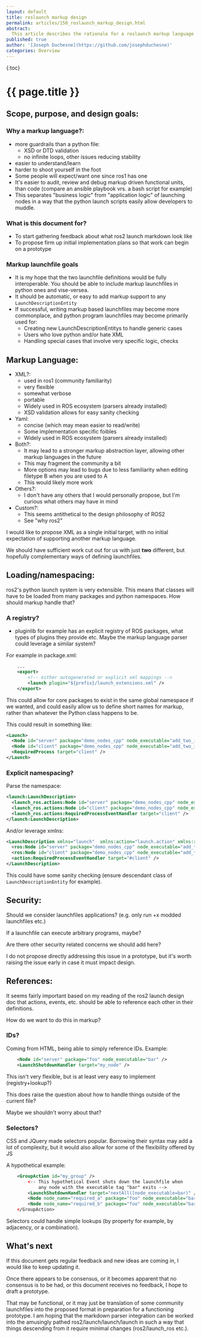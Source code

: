 ```yaml
---
layout: default
title: roslaunch markup design
permalink: articles/150_roslaunch_markup_design.html
abstract:
  This article describes the rationale for a roslaunch markup language
published: true
author: '[Joseph Duchesne](https://github.com/josephduchesne)'
categories: Overview
---
```


{:toc}

# {{ page.title }}

## Scope, purpose, and design goals:

### Why a markup language?:

- more guardrails than a python file:
    - XSD or DTD validation
    - no infinite loops, other issues reducing stability
- easier to understand/learn
- harder to shoot yourself in the foot
- Some people will expect/want one since ros1 has one
- It's easier to audit, review and debug markup driven functional units, than code (compare an ansible playbook vrs. a bash script for example)
- This separates "business logic" from "application logic" of launching nodes in a way that the python launch scripts easily allow developers to muddle.

### What is this document for?
- To start gathering feedback about what ros2 launch markdown look like
- To propose firm up initial implementation plans so that work can begin on a prototype

### Markup launchfile goals
- It is my hope that the two launchfile definitions would be fully interoperable. You should be able to include markup launchfiles in python ones and vise-versea.
- It should be automatic, or easy to add markup support to any `LaunchDescriptionEntity`
- If successful, writing markup based launchfiles may become more commonplace, and python program launchfiles may become primarily used for:
    - Creating new LaunchDescriptionEntitys to handle generic cases
    - Users who love python and/or hate XML
    - Handling special cases that involve very specific logic, checks

## Markup Language:
- XML?:
    - used in ros1 (community familiarity)
    - very flexible
    - somewhat verbose
    - portable 
    - Widely used in ROS ecosystem (parsers already installed)
    - XSD validation allows for easy sanity checking
- Yaml:
    - concise (which may mean easier to read/write)
    - Some implementation specific foibles
    - Widely used in ROS ecosystem (parsers already installed)
- Both?:
    - It may lead to a stronger markup abstraction layer, allowing other markup languages in the future 
    - This may fragment the community a bit
    - More options may lead to bugs due to less familiarity when editing filetype B when you are used to A
    - This would likely more work
- Others?:
    - I don't have any others that I would personally propose, but I'm curious what others may have in mind
- Custom?:
    - This seems antithetical to the design philosophy of ROS2
    - See "why ros2" 

I would like to propose XML as a single initial target, with no initial expectation of supporting another markup language.

We should have sufficient work cut out for us with just **two** different, but hopefully complementary ways of defining launchfiles.

## Loading/namespacing:
ros2's python launch system is very extensible.
This means that classes will have to be loaded from many packages and python namespaces. How should markup handle that?

### A registry?
- pluginlib for example has an explicit registry of ROS packages, what types of plugins they provide etc. Maybe the markup language parser could leverage a similar system?

For example in package.xml:
```xml
    ...
    <export>
        <!-- either autogenerated or explicit xml mappings -->
        <launch plugin="${prefix}/launch_extensions.xml" />
    </export>
```

This could allow for core packages to exist in the same global namespace if we wanted, and could easily allow us to define short names for markup, rather than whatever the Python class happens to be. 

This could result in something like:
```xml
<Launch>
  <Node id="server" package="demo_nodes_cpp" node_executable="add_two_ints_server" output="screen" />
  <Node id="client" package="demo_nodes_cpp" node_executable="add_two_ints_client" output="screen" />
  <RequiredProcess target="client" />
</Launch>
```

### Explicit namespacing?

Parse the namespace:

```xml
<launch:LaunchDescription>
  <launch_ros.actions:Node id="server" package="demo_nodes_cpp" node_executable="add_two_ints_server" output="screen" />
  <launch_ros.actions:Node id="client" package="demo_nodes_cpp" node_executable="add_two_ints_client" output="screen" />
  <launch_ros.actions:RequiredProcessEventHandler target="client" />
</launch:LaunchDescription>
```

And/or leverage xmlns:

```xml
<LaunchDescription xmlns="launch"  xmlns:action="launch.action" xmlns:ros="launch_ros.action">
  <ros:Node id="server" package="demo_nodes_cpp" node_executable="add_two_ints_server" output="screen" />
  <ros:Node id="client" package="demo_nodes_cpp" node_executable="add_two_ints_client" output="screen" />
  <action:RequiredProcessEventHandler target="#client" />
</LaunchDescription>
```

This could have some sanity checking (ensure descendant class of `LaunchDescriptionEntity` for example).


## Security:
Should we consider launchfiles applications? (e.g. only run +x modded launchfiles etc.)

If a launchfile can execute arbitrary programs, maybe?

Are there other security related concerns we should add here?

I do not propose directly addressing this issue in a prototype, but it's worth raising the issue early in case it must impact design.

## References:
It seems fairly important based on my reading of the ros2 launch design doc that actions, events, etc. should be able to reference each other in their definitions.

How do we want to do this in markup?

### IDs?
Coming from HTML, being able to simply reference IDs.
Example:

```xml
    <Node id="server" package="foo" node_executable="bar" />
    <LaunchShutdownHandler target="my_node" />
```

This isn't very flexible, but is at least very easy to implement (registry+lookup?)

This does raise the question about how to handle things outside of the current file?

Maybe we shouldn't worry about that?

### Selectors?
CSS and JQuery made selectors popular. Borrowing their syntax may add a lot of complexity, but it would also allow for some of the flexibility offered by JS

A hypothetical example:

```xml
    <GroupAction id="my_group" />
        <-- This hypothetical Event shuts down the launchfile when
            any node with the executable tag "bar" exits -->
        <LaunchShutdownHandler target="nextAll([node_executable=bar)" />
        <Node node_name="required_a" package="foo" node_executable="bar" />
        <Node node_name="required_b" package="foo" node_executable="bar" />
    </GroupAction>
```

Selectors could handle simple lookups (by property for example, by adjacency, or a combination).

## What's next

If this document gets regular feedback and new ideas are coming in, I would like to keep updating it.

Once there appears to be consensus, or it becomes apparent that no consensus is to be had, or this document receives no feedback, I hope to draft a prototype.

That may be functional, or it may just be translation of some community launchfiles into the proposed format in preparation for a functioning prototype. I am hoping that the markdown parser integration can be worked into the amusingly pathed ros2/launch/launch/launch in such a way that things descending from it require minimal changes (ros2/launch_ros etc.).
